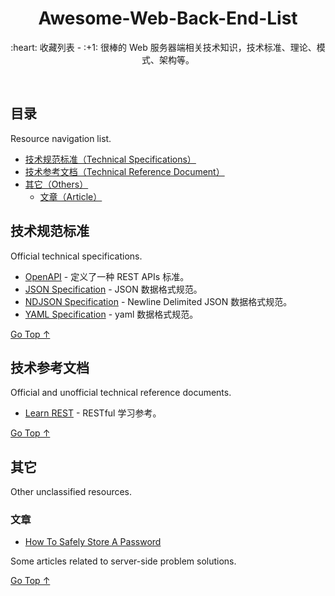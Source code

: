 <div align="center">
  <h1>Awesome-Web-Back-End-List</h1>

  <p>:heart: 收藏列表 - :+1: 很棒的 Web 服务器端相关技术知识，技术标准、理论、模式、架构等。</p>
</div>

<br />

## 目录

Resource navigation list.

- [技术规范标准（Technical Specifications）](#技术规范标准)
- [技术参考文档（Technical Reference Document）](#技术参考文档)
- [其它（Others）](#其它)
  - [文章（Article）](#文章)

## 技术规范标准

Official technical specifications.

- [OpenAPI](https://www.openapis.org/) - 定义了一种 REST APIs 标准。
- [JSON Specification](http://www.json.org/) - JSON 数据格式规范。
- [NDJSON Specification](http://ndjson.org/) - Newline Delimited JSON 数据格式规范。
- [YAML Specification](https://yaml.org/) - yaml 数据格式规范。

[Go Top ↑](#awesome-web-back-end-list)

## 技术参考文档

Official and unofficial technical reference documents.

- [Learn REST](http://rest.elkstein.org/) - RESTful 学习参考。

[Go Top ↑](#awesome-web-back-end-list)

## 其它

Other unclassified resources.

### 文章

- [How To Safely Store A Password](https://codahale.com/how-to-safely-store-a-password/)

Some articles related to server-side problem solutions.

[Go Top ↑](#awesome-web-back-end-list)
